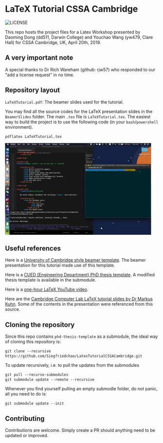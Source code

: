 # LaTeX Tutorial CSSA Cambridge

![LICENSE](https://img.shields.io/badge/license-MIT-blue.svg)

This repo hosts the project files for a Latex Workshop presented by Daoming Dong (dd511, Darwin College) and Youchao Wang (yw479, Clare Hall) for CSSA Cambridge, UK, April 20th, 2019.

## A very important note

A special thanks to Dr Rich Wareham (github: rjw57) who responded to our "add a license request" in no time.

## Repository layout

`LaTeXTutorial.pdf`: The beamer slides used for the tutorial.

You may find all the source codes for the LaTeX presentation slides in the `BeamerSlides` folder. The main `.tex` file is `LaTeXTutorial.tex`. The easiest way to build the project is to use the following code (in your `bash`/`powershell` environment).

```
pdflatex LaTeXTutorial.tex
```

![Demo](BeamerSlides/Figures/Demo.gif)

## Useful references

Here is a [University of Cambridge style beamer template](https://github.com/rjw57/cambridge-beamer). The beamer presentation for this tutorial made use of this template.

Here is a [CUED (Engineering Department) PhD thesis template](https://github.com/kks32/phd-thesis-template). A modified thesis template is available in the submodule.

Here is a [one-hour LaTeX YouTube video](https://www.youtube.com/watch?v=VhmkLrOjLsw).

Here are the [Cambridge Computer Lab LaTeX tutorial slides by Dr Markus Kuhn](https://www.cl.cam.ac.uk/teaching/2122/TeX+MATLAB/latex-slides.pdf). Some of the contents in the presentation were referenced from this source.

## Cloning the repository

Since this repo contains `phd-thesis-template` as a submodule, the ideal way of cloning this repository is:

```
git clone --recursive https://github.com/Siegfriedchao/LatexTutorialCSSACambridge.git
```

To update recursively, i.e. to pull the updates from the submodules

```
git pull --recurse-submodules
git submodule update --remote --recursive
```

Whenever you find yourself pulling an empty submodle folder, do not panic, all you need to do is:

```
git submodule update --init
```

## Contributing

Contributions are welcome. Simply create a PR should anything need to be updated or improved.
